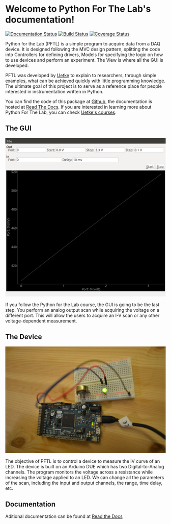 Welcome to Python For The Lab's documentation!
==============================================
[![Documentation Status](https://readthedocs.org/projects/python-for-the-lab/badge/?version=latest)](http://python-for-the-lab.readthedocs.io/en/latest/?badge=latest) [![Build Status](https://travis-ci.org/PFTL/SimpleDaq.svg?branch=master)](https://travis-ci.org/PFTL/SimpleDaq) [![Coverage Status](https://coveralls.io/repos/github/PFTL/SimpleDaq/badge.svg?branch=master)](https://coveralls.io/github/PFTL/SimpleDaq?branch=master)

Python for the Lab (PFTL) is a simple program to acquire data from a DAQ device. It is designed following the MVC design pattern, splitting the code into Controllers for defining drivers, Models for specifying the logic on how to use devices and perform an experiment. The View is where all the GUI is developed.

PFTL was developed by [Uetke](https://www.uetke.com) to explain to researchers, through simple examples, what can be achieved quickly with little programming knowledge. The ultimate goal of this project is to serve as a reference place for people interested in instrumentation written in Python.

You can find the code of this package at [Github](https://github.com/PFTL/SimpleDaq/), the documentation is hosted at [Read The Docs](https://readthedocs.org/projects/python-for-the-lab/). If you are interested in learning more about Python For The Lab, you can check [Uetke's courses](https://uetke.com/courses/).

The GUI
-------
![Alt text](Docs/source/_static/GUI_Python_For_The_Lab.png?raw=true "GUI of Python For The Lab")

If you follow the Python for the Lab course, the GUI is going to be the last step. You perform an analog output scan while acquiring the voltage on a different port. This will allow the users to acquire an I-V scan or any other voltage-dependent measurement.

The Device
----------
![Alt text](Docs/source/_static/PFTL_Real_Device_r.JPG?raw=true "GUI of Python For The Lab")

The objective of PFTL is to control a device to measure the IV curve of an LED. The device is built on an Arduino DUE which has two Digital-to-Analog channels. The program monitors the voltage across a resistance while increasing the voltage applied to an LED. We can change all the parameters of the scan, including the input and output channels, the range, time delay, etc.

Documentation
-------------
Aditional documentation can be found at [Read the Docs](http://python-for-the-lab.readthedocs.io/en/latest/)